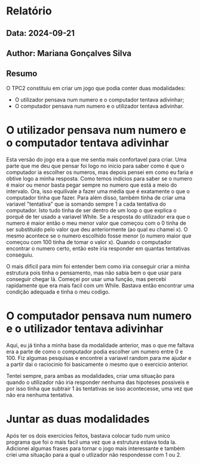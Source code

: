 # Relatório
## Data: 2024-09-21
## Author: Mariana Gonçalves Silva

## Resumo

O TPC2 constituiu em criar um jogo que podia conter duas modalidades:
* O utilizador pensava num numero e o computador tentava adivinhar;
* O computador pensava num numero e o utilizador tentava adivinhar.

# O utilizador pensava num numero e o computador tentava adivinhar

Esta versão do jogo  era a que me sentia mais confortavel para criar. Uma parte que me deu que pensar foi logo no inicio para saber como é que o computador ia escolher os numeros, mas depois pensei em como eu faria e obtive logo a minha resposta. Como temos indicios para saber se o numero é maior ou menor basta pegar sempre no numero que está a meio do intervalo. Ora, isso equilivale a fazer uma média que é exatamente o que o computador tinha que fazer.
Para além disso, também tinha de criar uma variavel "tentativa" que ia somando sempre 1 a cada tentativa do computador.
Isto tudo tinha de ser dentro de um loop o que explica o porquê de ter usado a variavel While.
Se a resposta do utilizador era que o numero é maior então o meu menor valor que começou com o 0 tinha de ser substituido pelo valor que deu anteriormente (ao qual eu chamei x). O mesmo acontece se o numero escolhido fosse menor (o numero maior que começou com 100 tinha de tomar o valor x).
Quando o computador encontrar o numero certo, então este iria responder em quantas tentativas conseguiu. 

O mais dificil para mim foi entender bem como iria conseguir criar a minha estrutura pois tinha o pensamento, mas não sabia bem o que usar para conseguir chegar là. Começei por usar uma função, mas percebi rapidamente que era mais facil com um While. Bastava então encontrar uma condição adequada e tinha o meu codigo.

# O computador pensava num numero e o utilizador tentava adivinhar

Aqui, eu já tinha a minha base da modalidade anterior, mas o que me faltava era a parte de como o computador podia escolher um numero entre 0 e 100. Fiz algumas pesquisas e encontrei a variavel random para me ajudar e a partir dai o raciocinio foi basicamente o mesmo que o exercicio anterior.

Tentei sempre, para ambas as modalidades, criar uma situação para quando o utilizador não iria responder nenhuma das hipoteses possiveis e por isso tinha que subtrair 1 às tentativas se isso acontecesse, uma vez que não era nenhuma tentativa.

# Juntar as duas modalidades

Após ter os dois exercicios feitos, bastava colocar tudo num unico programa que foi o mais facil uma vez que a estrutura estava toda la.
Adicionei algumas frases para tornar o jogo mais interessante e também criei uma situação para a qual o utlizador não respondesse com 1 ou 2.